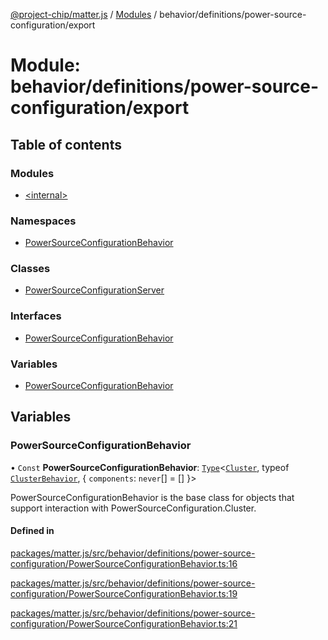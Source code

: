 [@project-chip/matter.js](../README.md) / [Modules](../modules.md) / behavior/definitions/power-source-configuration/export

# Module: behavior/definitions/power-source-configuration/export

## Table of contents

### Modules

- [\<internal\>](behavior_definitions_power_source_configuration_export._internal_.md)

### Namespaces

- [PowerSourceConfigurationBehavior](behavior_definitions_power_source_configuration_export.PowerSourceConfigurationBehavior.md)

### Classes

- [PowerSourceConfigurationServer](../classes/behavior_definitions_power_source_configuration_export.PowerSourceConfigurationServer.md)

### Interfaces

- [PowerSourceConfigurationBehavior](../interfaces/behavior_definitions_power_source_configuration_export.PowerSourceConfigurationBehavior-1.md)

### Variables

- [PowerSourceConfigurationBehavior](behavior_definitions_power_source_configuration_export.md#powersourceconfigurationbehavior)

## Variables

### PowerSourceConfigurationBehavior

• `Const` **PowerSourceConfigurationBehavior**: [`Type`](../interfaces/behavior_cluster_export.ClusterBehavior.Type.md)\<[`Cluster`](../interfaces/cluster_export.PowerSourceConfiguration.Cluster.md), typeof [`ClusterBehavior`](behavior_cluster_export.ClusterBehavior.md), \{ `components`: `never`[] = [] }\>

PowerSourceConfigurationBehavior is the base class for objects that support interaction with PowerSourceConfiguration.Cluster.

#### Defined in

[packages/matter.js/src/behavior/definitions/power-source-configuration/PowerSourceConfigurationBehavior.ts:16](https://github.com/project-chip/matter.js/blob/2d9f2165d2672864fda3496a6d0d5f93597f82c6/packages/matter.js/src/behavior/definitions/power-source-configuration/PowerSourceConfigurationBehavior.ts#L16)

[packages/matter.js/src/behavior/definitions/power-source-configuration/PowerSourceConfigurationBehavior.ts:19](https://github.com/project-chip/matter.js/blob/2d9f2165d2672864fda3496a6d0d5f93597f82c6/packages/matter.js/src/behavior/definitions/power-source-configuration/PowerSourceConfigurationBehavior.ts#L19)

[packages/matter.js/src/behavior/definitions/power-source-configuration/PowerSourceConfigurationBehavior.ts:21](https://github.com/project-chip/matter.js/blob/2d9f2165d2672864fda3496a6d0d5f93597f82c6/packages/matter.js/src/behavior/definitions/power-source-configuration/PowerSourceConfigurationBehavior.ts#L21)
